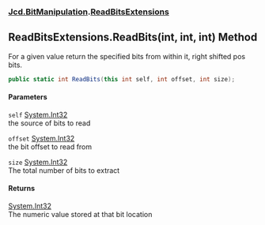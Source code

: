 ### [Jcd.BitManipulation](Jcd_BitManipulation.md 'Jcd.BitManipulation').[ReadBitsExtensions](Jcd_BitManipulation_ReadBitsExtensions.md 'Jcd.BitManipulation.ReadBitsExtensions')
## ReadBitsExtensions.ReadBits(int, int, int) Method
For a given value return the specified bits from within it, right shifted pos bits.  
```csharp
public static int ReadBits(this int self, int offset, int size);
```
#### Parameters
<a name='Jcd_BitManipulation_ReadBitsExtensions_ReadBits(int_int_int)_self'></a>
`self` [System.Int32](https://docs.microsoft.com/en-us/dotnet/api/System.Int32 'System.Int32')  
the source of bits to read
  
<a name='Jcd_BitManipulation_ReadBitsExtensions_ReadBits(int_int_int)_offset'></a>
`offset` [System.Int32](https://docs.microsoft.com/en-us/dotnet/api/System.Int32 'System.Int32')  
the bit offset to read from
  
<a name='Jcd_BitManipulation_ReadBitsExtensions_ReadBits(int_int_int)_size'></a>
`size` [System.Int32](https://docs.microsoft.com/en-us/dotnet/api/System.Int32 'System.Int32')  
The total number of bits to extract
  
#### Returns
[System.Int32](https://docs.microsoft.com/en-us/dotnet/api/System.Int32 'System.Int32')  
The numeric value stored at that bit location

